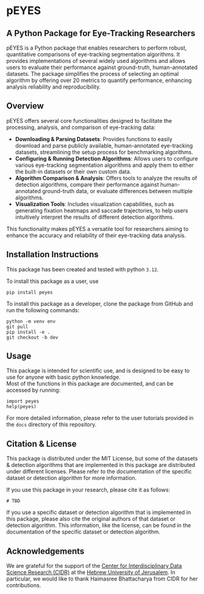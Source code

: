 # pEYES
## A Python Package for Eye-Tracking Researchers

pEYES is a Python package that enables researchers to perform robust, quantitative comparisons of eye-tracking
segmentation algorithms. It provides implementations of several widely used algorithms and allows users to evaluate
their performance against ground-truth, human-annotated datasets. The package simplifies the process of selecting an
optimal algorithm by offering over 20 metrics to quantify performance, enhancing analysis reliability and reproducibility.

## Overview
pEYES offers several core functionalities designed to facilitate the processing, analysis, and comparison of
eye-tracking data:
- **Downloading & Parsing Datasets**: Provides functions to easily download and parse publicly available,
human-annotated eye-tracking datasets, streamlining the setup process for benchmarking algorithms.
- **Configuring & Running Detection Algorithms**: Allows users to configure various eye-tracking segmentation algorithms
and apply them to either the built-in datasets or their own custom data.
- **Algorithm Comparison & Analysis**: Offers tools to analyze the results of detection algorithms, compare their
performance against human-annotated ground-truth data, or evaluate differences between multiple algorithms.
- **Visualization Tools**: Includes visualization capabilities, such as generating fixation heatmaps and saccade
trajectories, to help users intuitively interpret the results of different detection algorithms.

This functionality makes pEYES a versatile tool for researchers aiming to enhance the accuracy and reliability of their
eye-tracking data analysis.


## Installation Instructions
This package has been created and tested with python ```3.12```.

To install this package as a user, use
```angular2html
pip install peyes
```
To install this package as a developer, clone the package from GitHub and run the following commands:
```angular2html
python -m venv env
git pull
pip install -e .
git checkout -b dev
```

## Usage
This package is intended for scientific use, and is designed to be easy to use for anyone with basic python knowledge.  
Most of the functions in this package are documented, and can be accessed by running:
```angular2html
import peyes
help(peyes)
```
For more detailed information, please refer to the user tutorials provided in the `docs` directory of this repository.

## Citation & License
This package is distributed under the MIT License, but some of the datasets & detection algorithms that are implemented
in this package are distributed under different licenses. Please refer to the documentation of the specific dataset or
detection algorithm for more information.

If you use this package in your research, please cite it as follows:
```angular2html
# TBD
```

If you use a specific dataset or detection algorithm that is implemented in this package, please also cite the original
authors of that dataset or detection algorithm. This information, like the license, can be found in the documentation
of the specific dataset or detection algorithm.

## Acknowledgements
We are grateful for the support of the [Center for Interdisciplinary Data Science Research (CIDR)](https://cidr.huji.ac.il/) at the [Hebrew University of Jerusalem](https://new.huji.ac.il/). In particular, we would like to thank Haimasree Bhattacharya from CIDR for her contributions.
